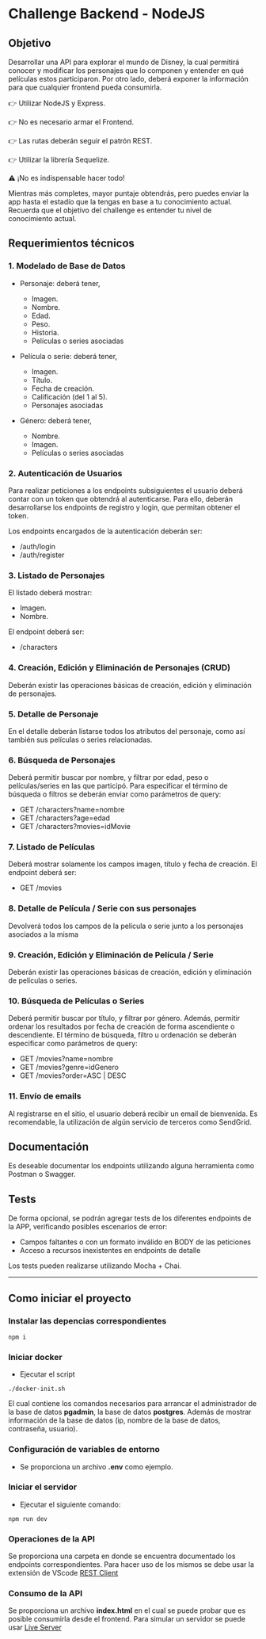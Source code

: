 # Challenge Backend - NodeJS

## Objetivo

Desarrollar una API para explorar el mundo de Disney, la cual permitirá conocer y modificar los personajes que lo componen y entender en qué películas estos participaron. Por otro lado, deberá exponer la información para que cualquier frontend pueda consumirla.

👉 Utilizar NodeJS y Express.

👉 No es necesario armar el Frontend.

👉 Las rutas deberán seguir el patrón REST.

👉 Utilizar la librería Sequelize.

⚠️ ¡No es indispensable hacer todo!

Mientras más completes, mayor puntaje obtendrás, pero puedes enviar la app hasta el estadío que la tengas en base a tu conocimiento actual. Recuerda que el objetivo del challenge es entender tu nivel de conocimiento actual.

## Requerimientos técnicos

### 1. Modelado de Base de Datos

- Personaje: deberá tener,

  - Imagen.
  - Nombre.
  - Edad.
  - Peso.
  - Historia.
  - Películas o series asociadas

- Película o serie: deberá tener,

  - Imagen.
  - Título.
  - Fecha de creación.
  - Calificación (del 1 al 5).
  - Personajes asociadas

- Género: deberá tener,
  - Nombre.
  - Imagen.
  - Películas o series asociadas

### 2. Autenticación de Usuarios

Para realizar peticiones a los endpoints subsiguientes el usuario deberá contar con un token que obtendrá al autenticarse. Para ello, deberán desarrollarse los endpoints de registro y login, que permitan obtener el token.

Los endpoints encargados de la autenticación deberán ser:

- /auth/login
- /auth/register

### 3. Listado de Personajes

El listado deberá mostrar:

- Imagen.
- Nombre.

El endpoint deberá ser:

- /characters

### 4. Creación, Edición y Eliminación de Personajes (CRUD)

Deberán existir las operaciones básicas de creación, edición y eliminación de personajes.

### 5. Detalle de Personaje

En el detalle deberán listarse todos los atributos del personaje, como así también sus películas o series relacionadas.

### 6. Búsqueda de Personajes

Deberá permitir buscar por nombre, y filtrar por edad, peso o películas/series en las que participó. Para especificar el término de búsqueda o filtros se deberán enviar como parámetros de query:

- GET /characters?name=nombre
- GET /characters?age=edad
- GET /characters?movies=idMovie

### 7. Listado de Películas

Deberá mostrar solamente los campos imagen, título y fecha de creación.
El endpoint deberá ser:

- GET /movies

### 8. Detalle de Película / Serie con sus personajes

Devolverá todos los campos de la película o serie junto a los personajes asociados a la misma

### 9. Creación, Edición y Eliminación de Película / Serie

Deberán existir las operaciones básicas de creación, edición y eliminación de películas o series.

### 10. Búsqueda de Películas o Series

Deberá permitir buscar por título, y filtrar por género. Además, permitir ordenar los resultados por fecha de creación de forma ascendiente o descendiente.
El término de búsqueda, filtro u ordenación se deberán especificar como parámetros de query:

- GET /movies?name=nombre
- GET /movies?genre=idGenero
- GET /movies?order=ASC | DESC

### 11. Envío de emails

Al registrarse en el sitio, el usuario deberá recibir un email de bienvenida. Es recomendable, la utilización de algún servicio de terceros como SendGrid.

## Documentación

Es deseable documentar los endpoints utilizando alguna herramienta como Postman o Swagger.

## Tests

De forma opcional, se podrán agregar tests de los diferentes endpoints de la APP, verificando posibles escenarios de error:

- Campos faltantes o con un formato inválido en BODY de las peticiones
- Acceso a recursos inexistentes en endpoints de detalle

Los tests pueden realizarse utilizando Mocha + Chai.

---

## Como iniciar el proyecto

### Instalar las depencias correspondientes

```console
npm i
```

### Iniciar docker

- Ejecutar el script

```console
./docker-init.sh
```

El cual contiene los comandos necesarios para arrancar el administrador de la base de datos **pgadmin**, la base de datos **postgres**. Además de mostrar información de la base de datos (ip, nombre de la base de datos, contraseña, usuario).

### Configuración de variables de entorno

- Se proporciona un archivo **.env** como ejemplo.

### Iniciar el servidor

- Ejecutar el siguiente comando:

```console
npm run dev
```

### Operaciones de la API

Se proporciona una carpeta en donde se encuentra documentado los endpoints correspondientes.
Para hacer uso de los mismos se debe usar la extensión de VScode [REST Client](https://marketplace.visualstudio.com/items?itemName=humao.rest-client)

### Consumo de la API

Se proporciona un archivo **index.html** en el cual se puede probar que es posible consumirla desde el frontend.
Para simular un servidor se puede usar [Live Server](https://marketplace.visualstudio.com/items?itemName=ritwickdey.LiveServer)
